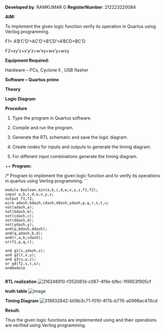 **Developed by**: RAMKUMAR G
**RegisterNumber**: 212223220084

**AIM:**

To implement the given logic function verify its operation in Quartus using Verilog programming.

F1= A’B’C’D’+AC’D’+B’CD’+A’BCD+BC’D 

F2=xy’z+x’y’z+w’xy+wx’y+wxy

**Equipment Required:**

Hardware – PCs, Cyclone II , USB flasher

**Software – Quartus prime**

**Theory**

**Logic Diagram**

**Procedure**

1.	Type the program in Quartus software.

2.	Compile and run the program.

3.	Generate the RTL schematic and save the logic diagram.

4.	Create nodes for inputs and outputs to generate the timing diagram.

5.	For different input combinations generate the timing diagram.

++
**Program:**

/* Program to implement the given logic function and to verify its operations in quartus using Verilog programming. ``
```
module Boolean_min(a,b,c,d,w,x,y,z,f1,f2);
input a,b,c,d,w,x,y,z;
output f1,f2;
wire adash,bdash,cdash,ddash,ydash,p,q,r,s,t,u;
not(adash,a);
not(bdash,b);
not(cdash,c);
not(ddash,d);
not(ydash,y);
and(p,bdash,ddash);
and(q,adash,b,d);
and(r,a,b,cdash);
or(f1,p,q,r);

and g1(s,ydash,z);
and g2(t,x,y);
and g3(u,w,z);
or g4(f2,s,t,u);
endmodule


```

**RTL realization**
![316248910-f352081d-c087-4f9e-bfbc-1f9953f905cf](https://github.com/RamkumarGunasekaran/BOOLEAN_FUNCTION_MINIMIZATION/assets/144870820/5f8fd602-1f64-4305-94ed-a00425815952)




**truth table**
![image](https://github.com/RamkumarGunasekaran/BOOLEAN_FUNCTION_MINIMIZATION/assets/144870820/e6c8b78e-c29b-46ee-aee9-29ee38d94cd0)


**Timing Diagram**
![319932842-b09b3c71-f010-4f7b-b776-a0998ac476cd](https://github.com/RamkumarGunasekaran/BOOLEAN_FUNCTION_MINIMIZATION/assets/144870820/12685259-eff6-4f38-a688-18485b77fe4a)

**Result:**

Thus the given logic functions are implemented using and their operations are verified using Verilog programming.


